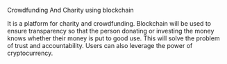 Crowdfunding And Charity using blockchain

It is a platform for charity and crowdfunding. Blockchain will be used to ensure transparency so that the person donating or investing the money knows whether their money is put to good use. This will solve the problem of trust and accountability. Users can also leverage the power of cryptocurrency.